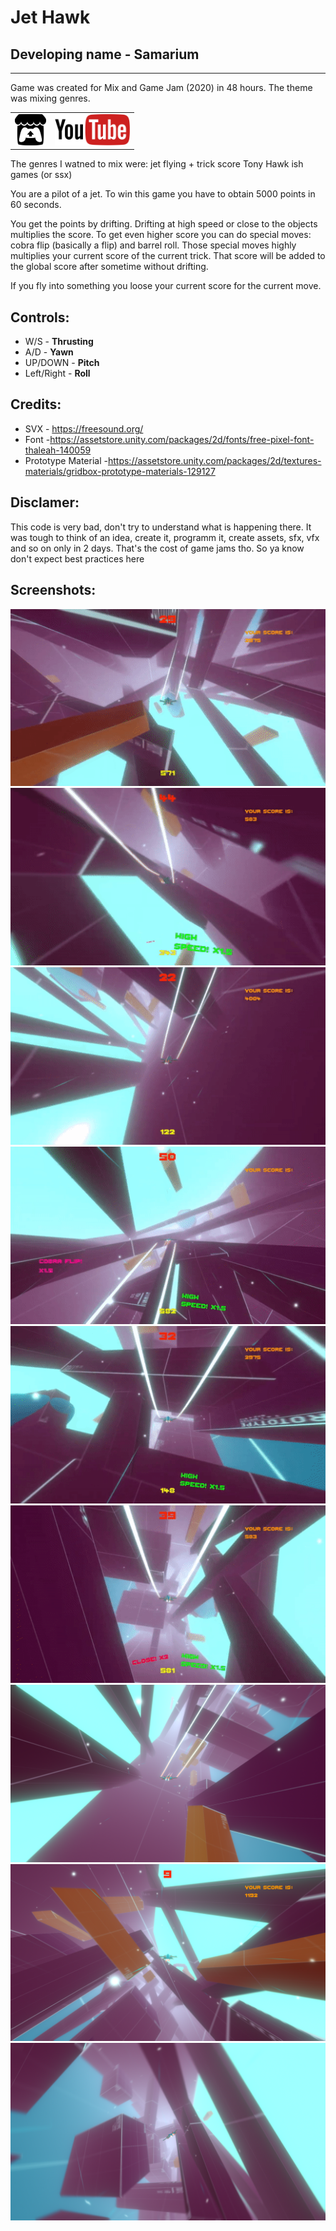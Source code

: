 # Jet Hawk
## Developing name - Samarium
---
Game was created for Mix and Game Jam (2020) in 48 hours. The theme was mixing genres.  
<table>
 <td>
<a href="https://mikhomak.itch.io/jet-hawk">
<img src="https://raw.githubusercontent.com/mikhomak/Images/master/Samarium/itchicon.svg" width="50" height="50" />
</a>
  </td>
  <td>
<a href="https://youtu.be/nrNgwM2PA_k">
<img src="https://github.com/mikhomak/Images/blob/master/Samarium/youtube.png" width="120" height="50" />
</a>  
  </td>
</table>

The genres I watned to mix were: jet flying + trick score Tony Hawk ish games (or ssx)


You are a pilot of a jet. To win this game you have to obtain 5000 points in 60 seconds.

You get the points by drifting. Drifting at high speed or close to the objects multiplies the score. To get even higher score you can do special moves: cobra flip (basically a flip) and barrel roll. Those special moves highly multiplies your current score of the current trick. That score will be added to the global score after sometime without drifting. 

If you fly into something you loose your current score for the current move.

## Controls:

* W/S - **Thrusting**
* A/D - **Yawn**
* UP/DOWN - **Pitch**
* Left/Right - **Roll**

## Credits:

* SVX - https://freesound.org/
* Font -https://assetstore.unity.com/packages/2d/fonts/free-pixel-font-thaleah-140059
* Prototype Material -https://assetstore.unity.com/packages/2d/textures-materials/gridbox-prototype-materials-129127 

## Disclamer:

This code is very bad, don't try to understand what is happening there. It was tough to think of an idea, create it, programm it, create assets, sfx, vfx and so on only in 2 days. That's the cost of game jams tho. So ya know don't expect best practices here   

## Screenshots:   
![](https://raw.githubusercontent.com/mikhomak/Images/master/Samarium/jethawk1.gif)
![](https://raw.githubusercontent.com/mikhomak/Images/master/Samarium/jethawk2.gif)
![](https://raw.githubusercontent.com/mikhomak/Images/master/Samarium/jethawk3.gif)
![](https://raw.githubusercontent.com/mikhomak/Images/master/Samarium/jethawk4.gif)
![](https://raw.githubusercontent.com/mikhomak/Images/master/Samarium/jethawk5.gif)
![](https://raw.githubusercontent.com/mikhomak/Images/master/Samarium/jethawk6.gif)
![](https://raw.githubusercontent.com/mikhomak/Images/master/Samarium/1.png)
![](https://raw.githubusercontent.com/mikhomak/Images/master/Samarium/2.png)
![](https://raw.githubusercontent.com/mikhomak/Images/master/Samarium/3.png)

